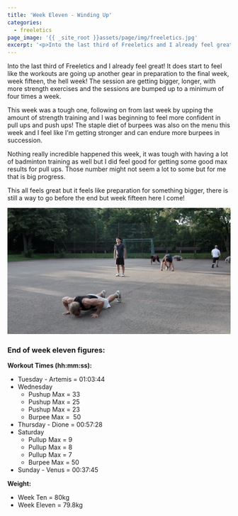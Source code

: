 ```yaml
---
title: 'Week Eleven - Winding Up'
categories:
  - freeletics
page_image: '{{ _site_root }}assets/page/img/freeletics.jpg'
excerpt: '<p>Into the last third of Freeletics and I already feel great! It does start to feel like the workouts are going up another gear in preparation to the final week, week fifteen, the hell week! The session are getting bigger, longer, with more strength exercises and the sessions are bumped up to a minimum of four times a week.</p>'
---
```

<p>Into the last third of Freeletics and I already feel great! It does start to feel like the workouts are going up another gear in preparation to the final week, week fifteen, the hell week! The session are getting bigger, longer, with more strength exercises and the sessions are bumped up to a minimum of four times a week.</p><p>This week was a tough one, following on from last week by upping the amount of strength training and I was beginning to feel more confident in pull ups and push ups! The staple diet of burpees was also on the menu this week and I feel like I'm getting stronger and can endure more burpees in succession.</p><p>Nothing really incredible happened this week, it was tough with having a lot of badminton training as well but I did feel good for getting some good max results for pull ups. Those number might not seem a lot to some but for me that is big progress.</p><p>This all feels great but it feels like preparation for something bigger, there is still a way to go before the end but&nbsp;week fifteen here I come!</p><p><img src="/assets/blog/content/4_Freeletics_pushups.jpg" style="width: 644px;"></p><h3>End of week eleven figures:</h3><p><strong>Workout Times (hh:mm:ss):</strong></p><ul> 
<li>Tuesday - Artemis = 01:03:44</li><li>Wednesday
<ul>
<li>Pushup Max = 33</li><li>Pushup Max = 25</li><li>Pushup Max = 23</li><li>Burpee Max =&nbsp;&nbsp;50</li></ul></li><li>Thursday - Dione = 00:57:28</li><li>Saturday
<ul>
<li>Pullup Max = 9</li><li>Pullup Max = 8</li><li>Pullup Max =&nbsp;7</li><li>Burpee Max = 50</li></ul></li><li>Sunday - Venus = 00:37:45</li></ul><p><strong>Weight:</strong></p><ul>
<li>Week Ten = 80kg</li><li>Week Eleven = 79.8kg</li></ul>